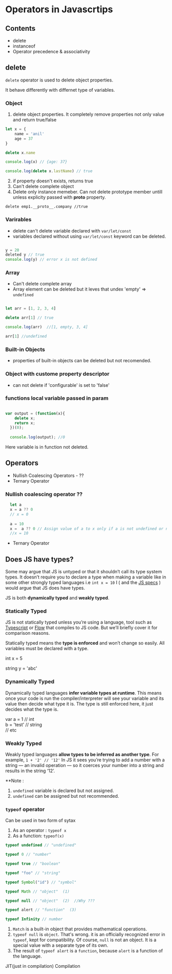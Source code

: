 # Operators in Javascrtips



## Contents
- delete
- instanceof 
- Operator precedence & associativity



## delete

`delete` operator is used to delete object properties.

It behave differently with differnet type of variables.

### Object

1. delete object properties. It completely remove properties not only value and return true/false

```js
let x = {
	name = 'anil'
	age = 37
}

delete x.name

console.log(x) // {age: 37}

console.log(delete x.lastName) // true

```

2. if property doesn't exists, returns true
3. Can't delete complete object
4. Delete only instance memeber. Can not delete prototype member untill unless explicity passed with __proto__ property.

`delete emp1.__proto__.company //true`


### Varirables

- delete can't delete variable declared with `var/let/const`
- variables declared without using `var/let/const` keyword can be deleted.

```js

y = 20
deleted y // true
console.log(y) // error x is not defined
```


### Array

- Can't delete complete array
- Array element can be deleted but it leves that undex 'empty' => `undefined`

```js

let arr = [1, 2, 3, 4]

delete arr[1] // true

console.log(arr)  //[1, empty, 3, 4]

arr[1] //undefined
```


### Built-in Objects

- properties of built-in objects can be deleted but not recomended.



### Object with custome property descriptor

- can not delete if 'configurable' is set to 'false'



### functions local variable passed in param

```js

var output = (function(x){
    delete x;
    return x;
  })(0);
  
  console.log(output); //0

```

Here variable is in function not deleted.



## Operators

* Nullish Coalescing Operators - ??
* Ternary Operator

### Nullish coalescing operator ??
  
```js
  let a
  x = a ?? 0
  // x = 0
  
  a = 10
  x =  a ?? 0 // Assign value of a to x only if a is not undefined or null else asign 0
  //x = 10

```


* Ternary Operator
  
  

## Does JS have types?

Some may argue that JS is untyped or that it shouldn’t call its type system types. It doesn’t require you to declare a type when making a variable like in some other strongly typed languages i.e `int x = 10` I ( and the [JS specs](http://www.ecma-international.org/ecma-262/#sec-ecmascript-data-types-and-values) ) would argue that JS does have types.

JS is both **dynamically typed** and **weakly typed**.

### Statically Typed

JS is not statically typed unless you’re using a language, tool such as [Typescript](https://www.typescriptlang.org/) or [Flow](https://flow.org/) that compiles to JS code. But we’ll briefly cover it for comparison reasons.

Statically typed means the **type is enforced** and won’t change so easily. All variables must be declared with a type.

int x = 5

string y = 'abc'

### Dynamically Typed

Dynamically typed languages **infer variable types at runtime**. This means once your code is run the compiler/interpreter will see your variable and its value then decide what type it is. The type is still enforced here, it just decides what the type is.

var a = 1 // int  
b = 'test' // string  
// etc

### Weakly Typed

Weakly typed languages **allow types to be inferred as another type**. For example, `1 + '2' // '12'` In JS it sees you’re trying to add a number with a string — an invalid operation — so it coerces your number into a string and results in the string ‘12’.

**Note :

1. `undefined` variable is declared but not assigned.
2. `undefined` can be assigned but not recommended.

### `typeof` operator

Can be used in two form of sytax

1. As an operator : `typeof x`
2. As a function: `typeof(x)`

```javascript
typeof undefined // "undefined"

typeof 0 // "number"

typeof true // "boolean"

typeof "foo" // "string"

typeof Symbol("id") // "symbol"

typeof Math // "object"  (1)

typeof null // "object"  (2)  //Why ???

typeof alert // "function"  (3)

typeof Infinity // number
```

1. `Match` is a built-in object that provides mathematical operations.
2. `typeof null` is `object`. That's wrong. it is an officially recognized error in `typeof`, kept for compatibility. Of course, `null` is not an object. It is a special value with a separate type of its own.
3. The result of `typeof alert` is a `function`, because `alert` is a function of the language.



JIT(just in compilation) Compilation